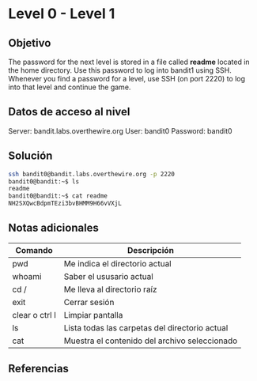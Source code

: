 # Level 0 - Level 1
## Objetivo
The password for the next level is stored in a file called **readme** located in the home directory. Use this password to log into bandit1 using SSH. Whenever you find a password for a level, use SSH (on port 2220) to log into that level and continue the game.
## Datos de acceso al nivel
Server: bandit.labs.overthewire.org
User: bandit0
Password: bandit0
## Solución
```bash
ssh bandit0@bandit.labs.overthewire.org -p 2220
bandit0@bandit:~$ ls
readme
bandit0@bandit:~$ cat readme
NH2SXQwcBdpmTEzi3bvBHMM9H66vVXjL
```


## Notas adicionales
|**Comando**|**Descripción**|
|---|---|
|pwd|Me indica el directorio actual|
|whoami|Saber el ususario actual|
|cd /|Me lleva al directorio raíz|
|exit|Cerrar sesión|
|clear o ctrl l|Limpiar pantalla|
|ls|Lista todas las carpetas del directorio actual|
|cat | Muestra el contenido del archivo seleccionado |

## Referencias
